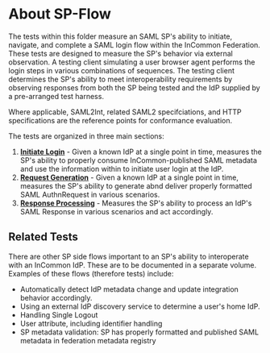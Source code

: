 # About SP-Flow

The tests within this folder measure an SAML SP's ability to initiate, navigate, and complete a SAML login flow within the InCommon Federation. These tests are designed to measure the SP's behavior via external observation. A testing client simulating a user browser agent performs the login steps in various combinations of sequences. The testing client determines the SP's ability to meet interoperability requirements by observing responses from both the SP being tested and the IdP supplied by a pre-arranged test harness.

Where applicable, SAML2Int, related SAML2 specifciations, and HTTP specifications are the reference points for conformance evaluation.

The tests are organized in three main sections:

1. [**Initiate Login**](Initiate-Login/about-init-login.md) - Given a known IdP at a single point in time, measures the SP's ability to properly consume InCommon-published SAML metadata and use the information within to initiate user login at the IdP.
2. [**Request Generation**](Request-Generation/about-request-generation.md) - Given a known IdP at a single point in time, measures the SP's ability to generate abnd deliver properly formatted SAML AuthnRequest in various scenarios.
3. [**Response Processing**](Response-Processing/about-response-processing.md) - Measures the SP's ability to process an IdP's SAML Response in various scenarios and act accordingly. 

## Related Tests

There are other SP side flows important to an SP's ability to interoperate with an InCommon IdP. These are to be documented in a separate volume. Examples of these flows (therefore tests) include:

* Automatically detect IdP metadata change and update integration behavior accordingly.
* Using an external IdP discovery service to determine a user's home IdP.
* Handling Single Logout 
* User attribute, including identifier handling
* SP metadata validation: SP has properly formatted and published SAML metadata in federation metadata registry